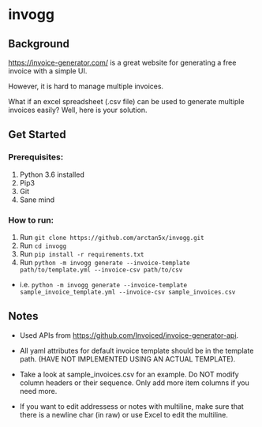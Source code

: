 # invogg

## Background
https://invoice-generator.com/ is a great website for generating a free invoice with a simple UI. 

However, it is hard to manage multiple invoices. 

What if an excel spreadsheet (.csv file) can be used to generate multiple invoices easily? Well, here is your solution.

## Get Started

### Prerequisites:
1. Python 3.6 installed
2. Pip3
3. Git
4. Sane mind

### How to run:
1. Run ```git clone https://github.com/arctan5x/invogg.git```
2. Run ```cd invogg```
3. Run ```pip install -r requirements.txt```
4. Run ```python -m invogg generate --invoice-template path/to/template.yml --invoice-csv path/to/csv```
* i.e. ```python -m invogg generate --invoice-template sample_invoice_template.yml --invoice-csv sample_invoices.csv```

## Notes

- Used APIs from https://github.com/Invoiced/invoice-generator-api.

- All yaml attributes for default invoice template should be in the template path. (HAVE NOT IMPLEMENTED USING AN ACTUAL TEMPLATE).

- Take a look at sample_invoices.csv for an example. Do NOT modify column headers or their sequence. Only add more item columns if you need more.

- If you want to edit addressess or notes with multiline, make sure that there is a newline char (in raw) or use Excel to edit the multiline.

